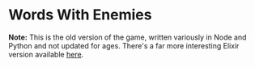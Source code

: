 Words With Enemies
=======
**Note:** This is the old version of the game, written variously in Node and Python and not updated for ages. There's a far more interesting Elixir version available [here](http://github.com/deerob4/words-with-enemies).
